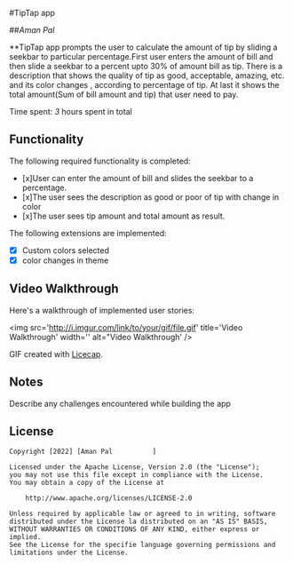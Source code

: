 #TipTap app

##*Aman Pal*

**TipTap app prompts the user to calculate the amount of tip by sliding a seekbar to particular percentage.First user enters the amount of bill and then slide a seekbar to a percent upto 30% of amount bill as tip.
There is a description that shows the quality of tip as good, acceptable, amazing, etc. and its color changes , according to percentage of tip. At last it shows the total amount(Sum of bill amount and tip) that user need to pay.

Time spent: *3* hours spent in total

## Functionality

The following required functionality is completed:

* [x]User can enter the amount of bill and slides the seekbar to a percentage.
* [x]The user sees the description as good or poor of tip with change in color
* [x]The user sees tip amount and total amount as result.

The following extensions are implemented:

* [x] Custom colors selected
* [x] color changes in theme

## Video Walkthrough

Here's a walkthrough of implemented user stories:

<img src='http://i.imgur.com/link/to/your/gif/file.gif' title='Video Walkthrough' width='' alt="Video Walkthrough' />

GIF created with [Licecap](http://www.cockos.com/licecap/).

## Notes

Describe any challenges encountered while building the app

## License

	Copyright [2022] [Aman Pal			]

	Licensed under the Apache License, Version 2.0 (the "License");
	you may not use this file except in compliance with the License.
	You may obtain a copy of the License at

  		http://www.apache.org/licenses/LICENSE-2.0

	Unless required by applicable law or agreed to in writing, software
	distributed under the License la distributed on an "AS IS" BASIS,
 	WITHOUT WARRANTIES OR CONDITIONS OF ANY KIND, either express or implied.
 	See the License for the specifie language governing permissions and
	limitations under the License.
